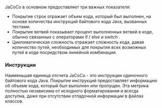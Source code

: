 JaCoCo в основном предоставляет три важных показателя:
* Покрытие строк отражает объем кода, который был выполнен, на основе количества инструкций байтового кода Java, вызванных тестами.
* Покрытие ветвей показывает процент выполненных ветвей в коде, обычно связанных с операторами if / else и switch .
* Цикломатическая сложность отражает сложность кода, давая количество путей, необходимых для покрытия всех возможных путей в коде посредством линейной комбинации.

### Инструкции

Наименьшая единица отсчета JaCoCo - это инструкции одиночного байтового кода Java. Покрытие инструкций предоставляет информацию об объеме кода, который был выполнен или пропущен. Эта метрика полностью независима от исходного форматирования и всегда доступна, даже при отсутствии отладочной информации в файлах классов.
